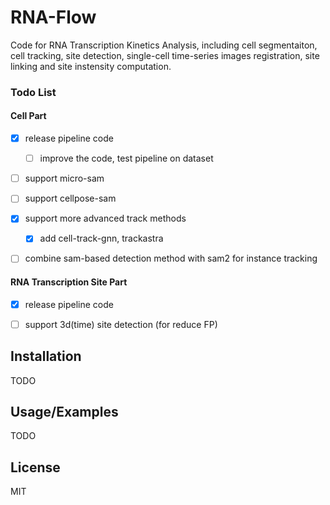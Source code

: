 # RNA-Flow

Code for RNA Transcription Kinetics Analysis, including cell segmentaiton, cell tracking, site detection, single-cell time-series images registration, site linking and site instensity computation.

### Todo List

#### Cell Part

- [x] release pipeline code

    - [ ] improve the code, test pipeline on dataset

- [ ] support micro-sam 

- [ ] support cellpose-sam

- [x] support more advanced track methods

    - [x] add cell-track-gnn, trackastra

- [ ] combine sam-based detection method with sam2 for instance tracking

#### RNA Transcription Site Part

- [x] release pipeline code

- [ ] support 3d(time) site detection (for reduce FP)

      
## Installation

TODO

    
## Usage/Examples

TODO


## License

MIT
